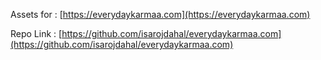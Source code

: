 Assets for :
[https://everydaykarmaa.com](https://everydaykarmaa.com)

Repo Link :
[https://github.com/isarojdahal/everydaykarmaa.com](https://github.com/isarojdahal/everydaykarmaa.com)

